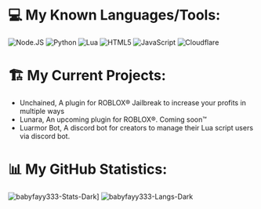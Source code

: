 # 💻 My Known Languages/Tools:
![Node.JS](https://img.shields.io/badge/Node.JS-417e38?style=for-the-badge&logo=node.js&logoColor=ffffff)
![Python](https://img.shields.io/badge/python-3670A0?style=for-the-badge&logo=python&logoColor=ffffff)
![Lua](https://img.shields.io/badge/Lua-000080?style=for-the-badge&logo=Lua&logoColor=white)
![HTML5](https://img.shields.io/badge/Html-dd4b25?style=for-the-badge&logo=html5&logoColor=white)
![JavaScript](https://img.shields.io/badge/JavaScript-ffde24?style=for-the-badge&logo=javascript&logoColor=000)
![Cloudflare](https://img.shields.io/badge/Cloudflare-F38020?style=for-the-badge&logo=Cloudflare&logoColor=white)

# 🏗️ My Current Projects:
- Unchained, A plugin for ROBLOX® Jailbreak to increase your profits in multiple ways
- Lunara, An upcoming plugin for ROBLOX®. Coming soon™️
- Luarmor Bot, A discord bot for creators to manage their Lua script users via discord bot.

# 📊 My GitHub Statistics:
![babyfayy333-Stats-Dark](https://github-readme-stats.vercel.app/api?username=babyfayy333&show_icons=true&theme=dark#gh-dark-mode-only)] 
![babyfayy333-Langs-Dark](https://github-readme-stats.vercel.app/api/top-langs/?username=babyfayy333&show_icons=true&theme=dark#gh-dark-mode-only)
